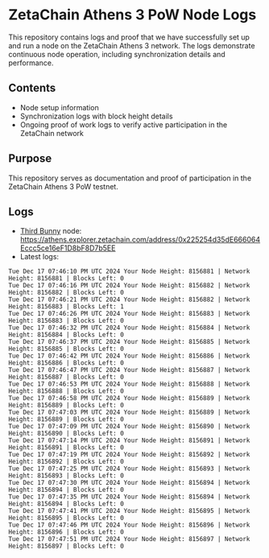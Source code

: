 # ZetaChain Athens 3 PoW Node Logs
This repository contains logs and proof that we have successfully set up and run a node on the ZetaChain Athens 3 network. The logs demonstrate continuous node operation, including synchronization details and performance.

## Contents
- Node setup information
- Synchronization logs with block height details
- Ongoing proof of work logs to verify active participation in the ZetaChain network

## Purpose
This repository serves as documentation and proof of participation in the ZetaChain Athens 3 PoW testnet.

## Logs

- [Third Bunny](https://thirdbunny.xyz/) node: https://athens.explorer.zetachain.com/address/0x225254d35dE666064Eccc5ce16eF1D8bF8D7b5EE
- Latest logs:
```
Tue Dec 17 07:46:10 PM UTC 2024 Your Node Height: 8156881 | Network Height: 8156881 | Blocks Left: 0
Tue Dec 17 07:46:16 PM UTC 2024 Your Node Height: 8156882 | Network Height: 8156882 | Blocks Left: 0
Tue Dec 17 07:46:21 PM UTC 2024 Your Node Height: 8156882 | Network Height: 8156883 | Blocks Left: 1
Tue Dec 17 07:46:26 PM UTC 2024 Your Node Height: 8156883 | Network Height: 8156883 | Blocks Left: 0
Tue Dec 17 07:46:32 PM UTC 2024 Your Node Height: 8156884 | Network Height: 8156884 | Blocks Left: 0
Tue Dec 17 07:46:37 PM UTC 2024 Your Node Height: 8156885 | Network Height: 8156885 | Blocks Left: 0
Tue Dec 17 07:46:42 PM UTC 2024 Your Node Height: 8156886 | Network Height: 8156886 | Blocks Left: 0
Tue Dec 17 07:46:47 PM UTC 2024 Your Node Height: 8156887 | Network Height: 8156887 | Blocks Left: 0
Tue Dec 17 07:46:53 PM UTC 2024 Your Node Height: 8156888 | Network Height: 8156888 | Blocks Left: 0
Tue Dec 17 07:46:58 PM UTC 2024 Your Node Height: 8156889 | Network Height: 8156889 | Blocks Left: 0
Tue Dec 17 07:47:03 PM UTC 2024 Your Node Height: 8156889 | Network Height: 8156889 | Blocks Left: 0
Tue Dec 17 07:47:09 PM UTC 2024 Your Node Height: 8156890 | Network Height: 8156890 | Blocks Left: 0
Tue Dec 17 07:47:14 PM UTC 2024 Your Node Height: 8156891 | Network Height: 8156891 | Blocks Left: 0
Tue Dec 17 07:47:19 PM UTC 2024 Your Node Height: 8156892 | Network Height: 8156892 | Blocks Left: 0
Tue Dec 17 07:47:25 PM UTC 2024 Your Node Height: 8156893 | Network Height: 8156893 | Blocks Left: 0
Tue Dec 17 07:47:30 PM UTC 2024 Your Node Height: 8156894 | Network Height: 8156894 | Blocks Left: 0
Tue Dec 17 07:47:35 PM UTC 2024 Your Node Height: 8156894 | Network Height: 8156894 | Blocks Left: 0
Tue Dec 17 07:47:41 PM UTC 2024 Your Node Height: 8156895 | Network Height: 8156895 | Blocks Left: 0
Tue Dec 17 07:47:46 PM UTC 2024 Your Node Height: 8156896 | Network Height: 8156896 | Blocks Left: 0
Tue Dec 17 07:47:51 PM UTC 2024 Your Node Height: 8156897 | Network Height: 8156897 | Blocks Left: 0
```
